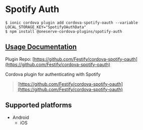 # Spotify Auth

```text
$ ionic cordova plugin add cordova-spotify-oauth --variable LOCAL_STORAGE_KEY="SpotifyOAuthData"
$ npm install @oneserve-cordova-plugins/spotify-auth
```

## [Usage Documentation](https://oneserve.gitbook.io/oneserve-cordova-plugins/plugins/spotify-auth/)

Plugin Repo: [https://github.com/Festify/cordova-spotify-oauth](https://github.com/Festify/cordova-spotify-oauth)

Cordova plugin for authenticating with Spotify

> [https://github.com/Festify/cordova-spotify-oauth](https://github.com/Festify/cordova-spotify-oauth)

## Supported platforms

* Android
  * iOS

